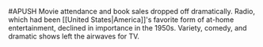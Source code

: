 #APUSH 
Movie attendance and book sales dropped off dramatically. Radio, which had been [[United States|America]]'s favorite form of at-home entertainment, declined in importance in the 1950s. Variety, comedy, and dramatic shows left the airwaves for TV.